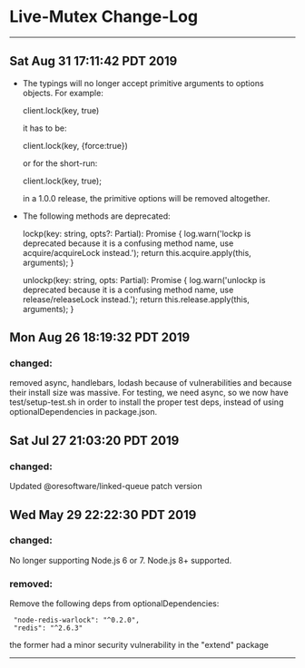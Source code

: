 
# Live-Mutex Change-Log

-------------------------------------------------------------

## Sat Aug 31 17:11:42 PDT 2019

* The typings will no longer accept primitive arguments to options objects. For example:

    client.lock(key, true)
    
    it has to be:
    
    client.lock(key, {force:true})
    
    or for the short-run:
    
    client.lock(key, <any>true);
    
    in a 1.0.0 release, the primitive options will be removed altogether.


*   The following methods are deprecated:

    lockp(key: string, opts?: Partial<LMXClientLockOpts>): Promise<LMLockSuccessData> {
      log.warn('lockp is deprecated because it is a confusing method name, use acquire/acquireLock instead.');
      return this.acquire.apply(this, <any>arguments);
    }
    
    unlockp(key: string, opts: Partial<LMXClientUnlockOpts>): Promise<LMUnlockSuccessData> {
      log.warn('unlockp is deprecated because it is a confusing method name, use release/releaseLock instead.');
      return this.release.apply(this, <any>arguments);
    }


## Mon Aug 26 18:19:32 PDT 2019

### changed:

removed async, handlebars, lodash
because of vulnerabilities and because their install size was massive.
For testing, we need async, so we now have test/setup-test.sh
in order to install the proper test deps, instead of using optionalDependencies in package.json.


## Sat Jul 27 21:03:20 PDT 2019

### changed:

Updated @oresoftware/linked-queue patch version

## Wed May 29 22:22:30 PDT 2019

### changed:

No longer supporting Node.js 6 or 7.
Node.js 8+ supported.

### removed:

Remove the following deps from optionalDependencies:

```
 "node-redis-warlock": "^0.2.0",
 "redis": "^2.6.3"
```
 
the former had a minor security vulnerability in the "extend" package
    
    
----------------------------------------------------------